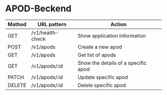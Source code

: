 # APOD-Beckend

| Mathod      | URL pattern | Action |
| ----------- | ----------- | -------|
| GET      | /v1/health-check | Show application information|
| POST   | /v1/apods | Create a new apod |
| GET   | /v1/apods | Get list of apods |
| GET   | /v1/apods/:id | Show the details of a specific apod |
| PATCH  | /v1/apods/:id | Update specific apod |
| DELETE | /v1/apods/:id| Delete specific apod |
